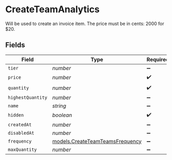 # CreateTeamAnalytics

Will be used to create an invoice item. The price must be in cents: 2000 for $20.


## Fields

| Field                                                                    | Type                                                                     | Required                                                                 | Description                                                              |
| ------------------------------------------------------------------------ | ------------------------------------------------------------------------ | ------------------------------------------------------------------------ | ------------------------------------------------------------------------ |
| `tier`                                                                   | *number*                                                                 | :heavy_minus_sign:                                                       | N/A                                                                      |
| `price`                                                                  | *number*                                                                 | :heavy_check_mark:                                                       | N/A                                                                      |
| `quantity`                                                               | *number*                                                                 | :heavy_check_mark:                                                       | N/A                                                                      |
| `highestQuantity`                                                        | *number*                                                                 | :heavy_minus_sign:                                                       | N/A                                                                      |
| `name`                                                                   | *string*                                                                 | :heavy_minus_sign:                                                       | N/A                                                                      |
| `hidden`                                                                 | *boolean*                                                                | :heavy_check_mark:                                                       | N/A                                                                      |
| `createdAt`                                                              | *number*                                                                 | :heavy_minus_sign:                                                       | N/A                                                                      |
| `disabledAt`                                                             | *number*                                                                 | :heavy_minus_sign:                                                       | N/A                                                                      |
| `frequency`                                                              | [models.CreateTeamTeamsFrequency](../models/createteamteamsfrequency.md) | :heavy_minus_sign:                                                       | N/A                                                                      |
| `maxQuantity`                                                            | *number*                                                                 | :heavy_minus_sign:                                                       | N/A                                                                      |